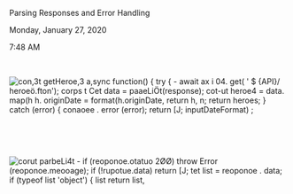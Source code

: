 Parsing Responses and Error Handling

Monday, January 27, 2020

7:48 AM

 

![con,3t getHeroe,3 a,sync function() { try { - await ax i 04. get( \' \$ {API}/ heroeö.fton\'); corps t Cet data = paaeLiÖt(response); cot-ut heroe4 = data. map(h h. originDate = format(h.originDate, return h, n; return heroes; } catch (error) { conaoee . error (error); return \[J; inputDateFormat) ; ](004_Parsing_Responses_and_Error_Handling_000.png)

 

 

![corut parbeLi4t - if (reoponoe.otatuo 2ØØ) throw Error (reoponoe.meooage); if (!rupotue.data) return \[J; tet list = reoponoe . data; if (typeof list \'object\') { list return list, ](004_Parsing_Responses_and_Error_Handling_001.png)
